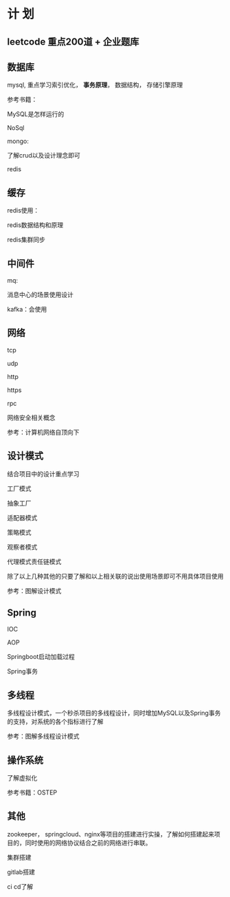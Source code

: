 # 计 划

## leetcode 重点200道 + 企业题库

## 数据库

mysql, 重点学习索引优化， **事务原理**， 数据结构， 存储引擎原理

参考书籍：

MySQL是怎样运行的

NoSql

mongo:

了解crud以及设计理念即可

redis

## 缓存

redis使用：

redis数据结构和原理

redis集群同步

## 中间件

mq:

消息中心的场景使用设计

kafka：会使用

## 网络

tcp

udp

http

https

rpc

网络安全相关概念

参考：计算机网络自顶向下

## 设计模式

结合项目中的设计重点学习

工厂模式

抽象工厂

适配器模式

策略模式

观察者模式

代理模式责任链模式

除了以上几种其他的只要了解和以上相关联的说出使用场景即可不用具体项目使用

参考：图解设计模式

## Spring

IOC

AOP

Springboot启动加载过程

Spring事务

## 多线程

多线程设计模式，一个秒杀项目的多线程设计，同时增加MySQL以及Spring事务的支持，对系统的各个指标进行了解

参考：图解多线程设计模式

## 操作系统

了解虚拟化

参考书籍：OSTEP

## 其他

zookeeper， springcloud、nginx等项目的搭建进行实操，了解如何搭建起来项目的，同时使用的网络协议结合之前的网络进行串联。

集群搭建

gitlab搭建

ci cd了解
